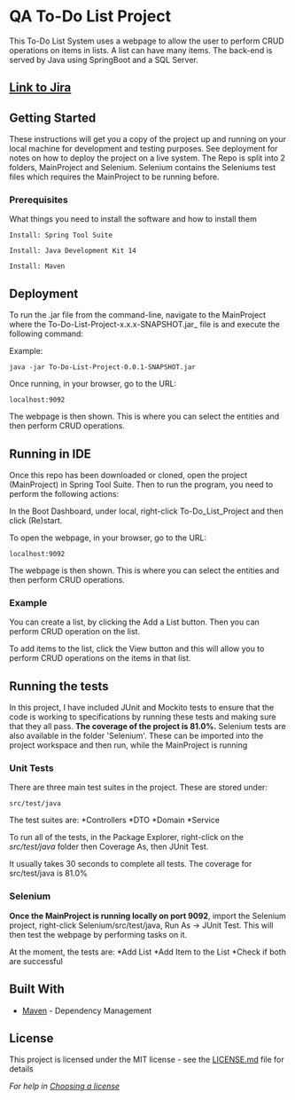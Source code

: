 # QA To-Do List Project

This To-Do List System uses a webpage to allow the user to perform CRUD operations on items in lists. A list can have many items. The back-end is served by Java using SpringBoot and a SQL Server.

## [Link to Jira](https://harryfrescotest.atlassian.net/secure/RapidBoard.jspa?rapidView=4&useStoredSettings=true&atlOrigin=eyJpIjoiNDg4MTY0ZDE2ZDZhNGFhOWEyMTQ3MzJmYjA5MTE4YjEiLCJwIjoiaiJ9)

## Getting Started

These instructions will get you a copy of the project up and running on your local machine for development and testing purposes. See deployment for notes on how to deploy the project on a live system.
The Repo is split into 2 folders, MainProject and Selenium. Selenium contains the Seleniums test files which requires the MainProject to be running before.

### Prerequisites

What things you need to install the software and how to install them

```
Install: Spring Tool Suite

Install: Java Development Kit 14

Install: Maven

```

## Deployment

To run the .jar file from the command-line, navigate to the MainProject where the To-Do-List-Project-x.x.x-SNAPSHOT.jar_ file is and execute the following command:

Example:
```
java -jar To-Do-List-Project-0.0.1-SNAPSHOT.jar
```
Once running, in your browser, go to the URL:

```
localhost:9092
```

The webpage is then shown. This is where you can select the entities and then perform CRUD operations.



## Running in IDE

Once this repo has been downloaded or cloned, open the project (MainProject) in Spring Tool Suite. Then to run the program, you need to perform the following actions:

In the Boot Dashboard, under local, right-click To-Do_List_Project and then click (Re)start.

To open the webpage, in your browser, go to the URL:

```
localhost:9092
```

The webpage is then shown. This is where you can select the entities and then perform CRUD operations.

### Example

You can create a list, by clicking the Add a List button. Then you can perform CRUD operation on the list. 

To add items to the list, click the View button and this will allow you to perform CRUD operations on the items in that list.



## Running the tests
In this project, I have included JUnit and Mockito tests to ensure that the code is working to specifications by running these tests and making sure that they all pass. **The coverage of the project is 81.0%.**
Selenium tests are also available in the folder 'Selenium'. These can be imported into the project workspace and then run, while the MainProject is running

### Unit Tests 

There are three main test suites in the project. These are stored under:

```
src/test/java
```

The test suites are: 
*Controllers
*DTO
*Domain
*Service


To run all of the tests, in the Package Explorer, right-click on the _src/test/java_ folder then Coverage As, then JUnit Test.

It usually takes 30 seconds to complete all tests. The coverage for src/test/java is 81.0%

### Selenium
**Once the MainProject is running locally on port 9092**, import the Selenium project, right-click Selenium/src/test/java, Run As -> JUnit Test.
This will then test the webpage by performing tasks on it.

At the moment, the tests are:
*Add List
*Add Item to the List
*Check if both are successful



## Built With

* [Maven](https://maven.apache.org/) - Dependency Management


## License

This project is licensed under the MIT license - see the [LICENSE.md](LICENSE.md) file for details 

*For help in [Choosing a license](https://choosealicense.com/)*
